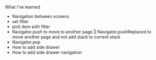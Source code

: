 What i've learned

- Navigation between screens
- set filter
- pick item with filter
- Navigator.push to move to another page || Navigator.pushReplaced to move another page and not add stack to current stack
- Navigator.pop
- How to add side drawer
- How to add side drawer navigation
